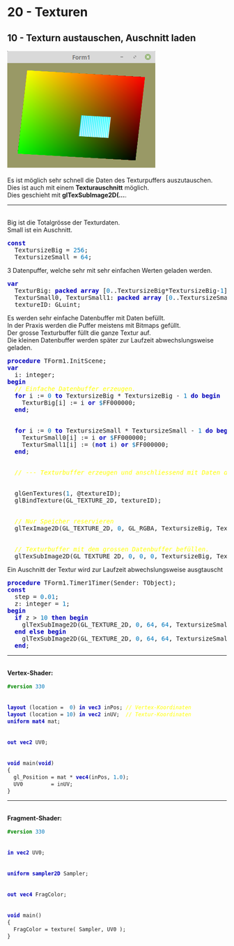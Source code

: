 <html>
    <b><h1>20 - Texturen</h1></b>
    <b><h2>10 - Texturn austauschen, Auschnitt laden</h2></b>
<img src="image.png" alt="Selfhtml"><br><br>
Es ist möglich sehr schnell die Daten des Texturpuffers auszutauschen.<br>
Dies ist auch mit einem <b>Texturauschnitt</b> möglich.<br>
Dies geschieht mit <b>glTexSubImage2D(...</b>.<br>
<hr><br>
Big ist die Totalgrösse der Texturdaten.<br>
Small ist ein Auschnitt.<br>
<pre><code=scal><b><font color="0000BB">const</font></b>
  TextursizeBig = <font color="#0077BB">256</font>;
  TextursizeSmall = <font color="#0077BB">64</font>;</code></pre>
3 Datenpuffer, welche sehr mit sehr einfachen Werten geladen werden.<br>
<pre><code=scal><b><font color="0000BB">var</font></b>
  TexturBig: <b><font color="0000BB">packed</font></b> <b><font color="0000BB">array</font></b> [<font color="#0077BB">0</font>..TextursizeBig*TextursizeBig-<font color="#0077BB">1</font>] <b><font color="0000BB">of</font></b> UInt32 ;
  TexturSmall0, TexturSmall1: <b><font color="0000BB">packed</font></b> <b><font color="0000BB">array</font></b> [<font color="#0077BB">0</font>..TextursizeSmall*TextursizeSmall-<font color="#0077BB">1</font>]<b><font color="0000BB">of</font></b> UInt32;
  textureID: GLuint;</code></pre>
Es werden sehr einfache Datenbuffer mit Daten befüllt.<br>
In der Praxis werden die Puffer meistens mit Bitmaps gefüllt.<br>
Der grosse Texturbuffer füllt die ganze Textur auf.<br>
Die kleinen Datenbuffer werden später zur Laufzeit abwechslungsweise geladen.<br>
<pre><code=scal><b><font color="0000BB">procedure</font></b> TForm1.InitScene;
<b><font color="0000BB">var</font></b>
  i: integer;
<b><font color="0000BB">begin</font></b>
  <i><font color="#FFFF00">// Einfache Datenbuffer erzeugen.</font></i>
  <b><font color="0000BB">for</font></b> i := <font color="#0077BB">0</font> <b><font color="0000BB">to</font></b> TextursizeBig * TextursizeBig - <font color="#0077BB">1</font> <b><font color="0000BB">do</font></b> <b><font color="0000BB">begin</font></b>
    TexturBig[i] := i <b><font color="0000BB">or</font></b> <font color="#0077BB">$</font>FF000000;
  <b><font color="0000BB">end</font></b>;
<br>
  <b><font color="0000BB">for</font></b> i := <font color="#0077BB">0</font> <b><font color="0000BB">to</font></b> TextursizeSmall * TextursizeSmall - <font color="#0077BB">1</font> <b><font color="0000BB">do</font></b> <b><font color="0000BB">begin</font></b>
    TexturSmall0[i] := i <b><font color="0000BB">or</font></b> <font color="#0077BB">$</font>FF000000;
    TexturSmall1[i] := (<b><font color="0000BB">not</font></b> i) <b><font color="0000BB">or</font></b> <font color="#0077BB">$</font>FF000000;
  <b><font color="0000BB">end</font></b>;
<br>
  <i><font color="#FFFF00">// --- Texturbuffer erzeugen und anschliessend mit Daten der grossen Textur befüllen.</font></i>
<br>
  glGenTextures(<font color="#0077BB">1</font>, @textureID);
  glBindTexture(GL_TEXTURE_2D, textureID);
<br>
  <i><font color="#FFFF00">// Nur Speicher reservieren</font></i>
  glTexImage2D(GL_TEXTURE_2D, <font color="#0077BB">0</font>, GL_RGBA, TextursizeBig, TextursizeBig, <font color="#0077BB">0</font>, GL_RGBA, GL_UNSIGNED_BYTE, <b><font color="0000BB">nil</font></b>);
<br>
  <i><font color="#FFFF00">// Texturbuffer mit dem grossen Datenbuffer befüllen.</font></i>
  glTexSubImage2D(GL_TEXTURE_2D, <font color="#0077BB">0</font>, <font color="#0077BB">0</font>, <font color="#0077BB">0</font>, TextursizeBig, TextursizeBig, GL_RGBA, GL_UNSIGNED_BYTE, @TexturBig);</code></pre>
Ein Auschnitt der Textur wird zur Laufzeit abwechslungsweise ausgtauscht<br>
<pre><code=scal><b><font color="0000BB">procedure</font></b> TForm1.Timer1Timer(Sender: TObject);
<b><font color="0000BB">const</font></b>
  step = <font color="#0077BB">0</font>.<font color="#0077BB">01</font>;
  z: integer = <font color="#0077BB">1</font>;
<b><font color="0000BB">begin</font></b>
  <b><font color="0000BB">if</font></b> z &gt; <font color="#0077BB">10</font> <b><font color="0000BB">then</font></b> <b><font color="0000BB">begin</font></b>
    glTexSubImage2D(GL_TEXTURE_2D, <font color="#0077BB">0</font>, <font color="#0077BB">64</font>, <font color="#0077BB">64</font>, TextursizeSmall, TextursizeSmall, GL_RGBA, GL_UNSIGNED_BYTE, @TexturSmall0);
  <b><font color="0000BB">end</font></b> <b><font color="0000BB">else</font></b> <b><font color="0000BB">begin</font></b>
    glTexSubImage2D(GL_TEXTURE_2D, <font color="#0077BB">0</font>, <font color="#0077BB">64</font>, <font color="#0077BB">64</font>, TextursizeSmall, TextursizeSmall, GL_RGBA, GL_UNSIGNED_BYTE, @TexturSmall1);
  <b><font color="0000BB">end</font></b>;</code></pre>
<hr><br>
<b>Vertex-Shader:</b><br>
<pre><code><b><font color="#008800">#version</font></b> <font color="#0077BB">330</font>
<br>
<b><font color="0000BB">layout</font></b> (location =  <font color="#0077BB">0</font>) <b><font color="0000BB">in</font></b> <b><font color="0000BB">vec3</font></b> inPos; <i><font color="#FFFF00">// Vertex-Koordinaten</font></i>
<b><font color="0000BB">layout</font></b> (location = <font color="#0077BB">10</font>) <b><font color="0000BB">in</font></b> <b><font color="0000BB">vec2</font></b> inUV;  <i><font color="#FFFF00">// Textur-Koordinaten</font></i>
<b><font color="0000BB">uniform</font></b> <b><font color="0000BB">mat4</font></b> mat;
<br>
<b><font color="0000BB">out</font></b> <b><font color="0000BB">vec2</font></b> UV0;
<br>
<b><font color="0000BB">void</font></b> main(<b><font color="0000BB">void</font></b>)
{
  gl_Position = mat * <b><font color="0000BB">vec4</font></b>(inPos, <font color="#0077BB">1</font>.<font color="#0077BB">0</font>);
  UV0         = inUV;
}
</code></pre>
<hr><br>
<b>Fragment-Shader:</b><br>
<pre><code><b><font color="#008800">#version</font></b> <font color="#0077BB">330</font>
<br>
<b><font color="0000BB">in</font></b> <b><font color="0000BB">vec2</font></b> UV0;
<br>
<b><font color="0000BB">uniform</font></b> <b><font color="0000BB">sampler2D</font></b> Sampler;
<br>
<b><font color="0000BB">out</font></b> <b><font color="0000BB">vec4</font></b> FragColor;
<br>
<b><font color="0000BB">void</font></b> main()
{
  FragColor = texture( Sampler, UV0 );
}
</code></pre>
<br>
</html>
